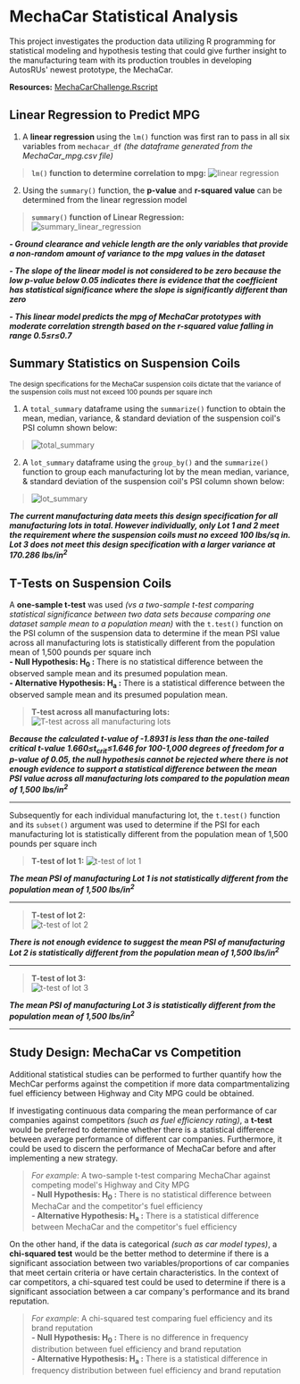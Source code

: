 # MechaCar Statistical Analysis
This project investigates the production data utilizing R programming for statistical modeling and hypothesis testing that could give further insight to the manufacturing team with its production troubles in developing AutosRUs' newest prototype, the MechaCar.

**Resources:**
[MechaCarChallenge.Rscript](https://github.com/vzhang90/MechaCar_Statistical_Analysis/blob/main/MechaCarChallenge.R)

## Linear Regression to Predict MPG
1) A **linear regression** using the `lm()` function was first ran to pass in all six variables from `mechacar_df` *(the dataframe generated from the MechaCar_mpg.csv file)*
> **`lm()` function to determine correlation to mpg:** 
![linear regression](https://github.com/vzhang90/MechaCar_Statistical_Analysis/blob/main/images/linear_regression.png)
  
  
2) Using the `summary()` function, the **p-value** and **r-squared value** can be determined from the linear regression model
> **`summary()` function of Linear Regression:** 
![summary_linear_regression](https://github.com/vzhang90/MechaCar_Statistical_Analysis/blob/main/images/summary_linear_regression.png)

***- Ground clearance and vehicle length are the only variables that provide a non-random amount of variance to the mpg values in the dataset***

***- The slope of the linear model is not considered to be zero because the low p-value below 0.05 indicates there is evidence that the coefficient has statistical significance where the slope is significantly different than zero***

***- This linear model predicts the mpg of MechaCar prototypes with moderate correlation strength based on the r-squared value falling in range 0.5&le;r&le;0.7***


## Summary Statistics on Suspension Coils
<sub>The design specifications for the MechaCar suspension coils dictate that the variance of the suspension coils must not exceed 100 pounds per square inch</sub>

1) A `total_summary` dataframe using the <code>summarize()</code> function to obtain the mean, median, variance, & standard deviation of the suspension coil's PSI column shown below:  
> ![total_summary](https://github.com/vzhang90/MechaCar_Statistical_Analysis/blob/main/images/total_summary.png)

2) A `lot_summary` dataframe using the <code>group_by()</code> and the <code>summarize()</code> function to group each manufacturing lot by the mean median, variance, & standard deviation of the suspension coil's PSI column shown below:
> ![lot_summary](https://github.com/vzhang90/MechaCar_Statistical_Analysis/blob/main/images/lot_summary.png)

***The current manufacturing data meets this design specification for all manufacturing lots in total. However individually, only Lot 1 and 2 meet the requirement where the suspension coils must no exceed 100 lbs/sq in. Lot 3 does not meet this design specification with a larger variance at 170.286 lbs/in<sup>2</sup>***

## T-Tests on Suspension Coils
A **one-sample t-test** was used *(vs a two-sample t-test comparing statistical significance between two data sets because comparing one dataset sample mean to a population mean)* with the <code>t.test()</code> function on the PSI column of the suspension data to determine if the mean PSI value across all manufacturing lots is statistically different from the population mean of 1,500 pounds per square inch  
**- Null Hypothesis: H<sub>0</sub> :** There is no statistical difference between the observed sample mean and its presumed population mean.  
**- Alternative Hypothesis: H<sub>a</sub> :** There is a statistical difference between the observed sample mean and its presumed population mean.
 
> **T-test across all manufacturing lots:**
![T-test across all manufacturing lots](https://github.com/vzhang90/MechaCar_Statistical_Analysis/blob/main/images/t.test_PSI_all_manufacturing_lots.png) 

***Because the calculated t-value of -1.8931 is less than the one-tailed critical t-value 1.660&le;t<sub>crit</sub>&le;1.646 for 100-1,000 degrees of freedom for a p-value of 0.05, the null hypothesis cannot be rejected where there is not enough evidence to support a statistical difference between the mean PSI value across all manufacturing lots compared to the population mean of 1,500 lbs/in<sup>2</sup>***


---
Subsequently for each individual manufacturing lot, the <code>t.test()</code> function and its <code>subset()</code> argument was used to determine if the PSI for each manufacturing lot is statistically different from the population mean of 1,500 pounds per square inch

> **T-test of lot 1:**
![t-test of lot 1](https://github.com/vzhang90/MechaCar_Statistical_Analysis/blob/main/images/t.test_lot1.png) 

***The mean PSI of manufacturing Lot 1 is not statistically different from the population mean of 1,500 lbs/in<sup>2</sup>***
  
---
> **T-test of lot 2:**  
![t-test of lot 2](https://github.com/vzhang90/MechaCar_Statistical_Analysis/blob/main/images/t.test_lot2.png) 

***There is not enough evidence to suggest the mean PSI of manufacturing Lot 2 is statistically different from the population mean of 1,500 lbs/in<sup>2</sup>***
  
---
> **T-test of lot 3:**  
![t-test of lot 3](https://github.com/vzhang90/MechaCar_Statistical_Analysis/blob/main/images/t.test_lot3.png) 

***The mean PSI of manufacturing Lot 3 is statistically different from the population mean of 1,500 lbs/in<sup>2</sup>***
  
---

## Study Design: MechaCar vs Competition
Additional statistical studies can be performed to further quantify how the MechCar performs against the competition if more data compartmentalizing fuel efficiency between Highway and City MPG could be obtained.

If investigating continuous data comparing the mean performance of car companies against competitors *(such as fuel efficiency rating)*, a **t-test** would be preferred to determine whether there is a statistical difference between average performance of different car companies. Furthermore, it could be used to discern the performance of MechaCar before and after implementing a new strategy.
> *For example*: A two-sample t-test comparing MechaChar against competing model's Highway and City MPG   
>**- Null Hypothesis: H<sub>0</sub> :** There is no statistical difference between MechaCar and the competitor's fuel efficiency  
>**- Alternative Hypothesis: H<sub>a</sub> :** There is a statistical difference between MechaCar and the competitor's fuel efficiency  

On the other hand, if the data is categorical *(such as car model types)*, a **chi-squared test** would be the better method to determine if there is a significant association between two variables/proportions of car companies that meet certain criteria or have certain characteristics. In the context of car competitors, a chi-squared test could be used to determine if there is a significant association between a car company's performance and its brand reputation. 
> *For example*: A chi-squared test comparing fuel efficiency and its brand reputation  
>**- Null Hypothesis: H<sub>0</sub> :** There is no difference in frequency distribution between fuel efficiency and brand reputation  
>**- Alternative Hypothesis: H<sub>a</sub> :** There is a statistical difference in frequency distribution between  fuel efficiency and brand reputation